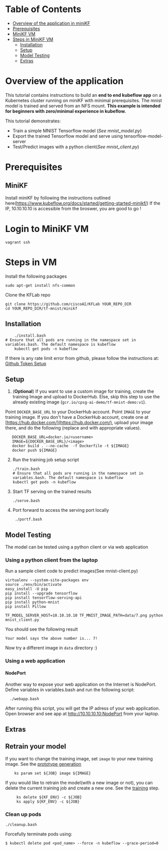 # Table of Contents
- [Overview of the application in miniKF](#overview-of-the-application)
- [Prerequisites](#prerequisites)
- [MiniKF VM](#login-to-minikf-vm)
- [Steps in MiniKF VM](#steps-in-vm)
	- [Installation](#installation)
	- [Setup](#setup)
	- [Model Testing](#model-testing)
	- [Extras](#extras)

# Overview of the application
This tutorial contains instructions to build an **end to end kubeflow app** on a
Kubernetes cluster running on miniKF with minimal prerequisites.
The mnist model is trained and served from an NFS mount.
**This example is intended for
beginners with zero/minimal experience in kubeflow.**

This tutorial demonstrates:

* Train a simple MNIST Tensorflow model (*See mnist_model.py*)
* Export the trained Tensorflow model and serve using tensorflow-model-server
* Test/Predict images with a python client(*See mnist_client.py*)




# Prerequisites

## MiniKF

Install miniKF by following the instructions outlined here(https://www.kubeflow.org/docs/started/getting-started-minikf/)
If the IP, 10.10.10.10 is accessible from the broswer, you are good to go !

# Login to MiniKF VM

	
	vagrant ssh
	
	
# Steps in VM

Install the following packages
	
	sudo apt-get install nfs-common
	
Clone the KFLab repo
	
	git clone https://github.com/ciscoAI/KFLab YOUR_REPO_DIR
	cd YOUR_REPO_DIR/tf-mnist/minikf 
	
## Installation

        ./install.bash
	# Ensure that all pods are running in the namespace set in variables.bash. The default namespace is kubeflow
        kubectl get pods -n kubeflow

If there is any rate limit error from github, please follow the instructions at:
[Github Token Setup](https://github.com/ksonnet/ksonnet/blob/master/docs/troubleshooting.md#github-rate-limiting-errors)


## Setup

1.  (**Optional**) If you want to use a custom image for training, create the training Image and upload to DockerHub. Else, skip this step to use the already existing image (`gcr.io/cpsg-ai-demo/tf-mnist-demo:v1`).

   Point `DOCKER_BASE_URL` to your DockerHub account. Point `IMAGE` to your training image. If you don't have a DockerHub account,
   create one at [https://hub.docker.com/](https://hub.docker.com/), upload your image there, and do the following
   (replace <username> and <container> with appropriate values).

       DOCKER_BASE_URL=docker.io/<username>
       IMAGE=${DOCKER_BASE_URL}/<image>
       docker build . --no-cache  -f Dockerfile -t ${IMAGE}
       docker push ${IMAGE}


2. Run the training job setup script

	   ./train.bash
       # Ensure that all pods are running in the namespace set in variables.bash. The default namespace is kubeflow
       kubectl get pods -n kubeflow


3. Start TF serving on the trained results

       ./serve.bash


4. Port forward to access the serving port locally

    	./portf.bash
    
    
## Model Testing

The model can be tested using a python client or via web application

### Using a python client from the laptop


Run a sample client code to predict images(See mnist-client.py)

    virtualenv --system-site-packages env
    source ./env/bin/activate
    easy_install -U pip
    pip install --upgrade tensorflow
    pip install tensorflow-serving-api
    pip install python-mnist
    pip install Pillow

    TF_MODEL_SERVER_HOST=10.10.10.10 TF_MNIST_IMAGE_PATH=data/7.png python mnist_client.py

You should see the following result

    Your model says the above number is... 7!

Now try a different image in `data` directory :)

### Using a web application
#### NodePort

Another way to expose your web application on the Internet is NodePort. Define
variables in variables.bash and run the following script:

 ```
   ./webapp.bash
 ```

After running this script, you will get the IP adress of your web application.
Open browser and see app at http://10.10.10.10:NodePort from your laptop.

## Extras

## Retrain your model

If you want to change the training image, set `image` to your new training
image. See the [prototype
generation](https://github.com/CiscoAI/kubeflow-workflows/blob/d6d002f674c2201ec449ebd1e1d28fb335a64d1e/mnist/train.bash#L21)

        ks param set ${JOB} image ${IMAGE}

If you would like to retrain the model(with a new image or not), you can delete
the current training job and create a new one. See the
[training](https://github.com/CiscoAI/kubeflow-workflows/blob/d6d002f674c2201ec449ebd1e1d28fb335a64d1e/mnist/train.bash#L28)
step.

         ks delete ${KF_ENV} -c ${JOB}
         ks apply ${KF_ENV} -c ${JOB}

### Clean up pods
	
	./cleanup.bash

   Forcefully terminate pods using:
   
   	$ kubectl delete pod <pod_name> --force -n kubeflow --grace-period=0

    
